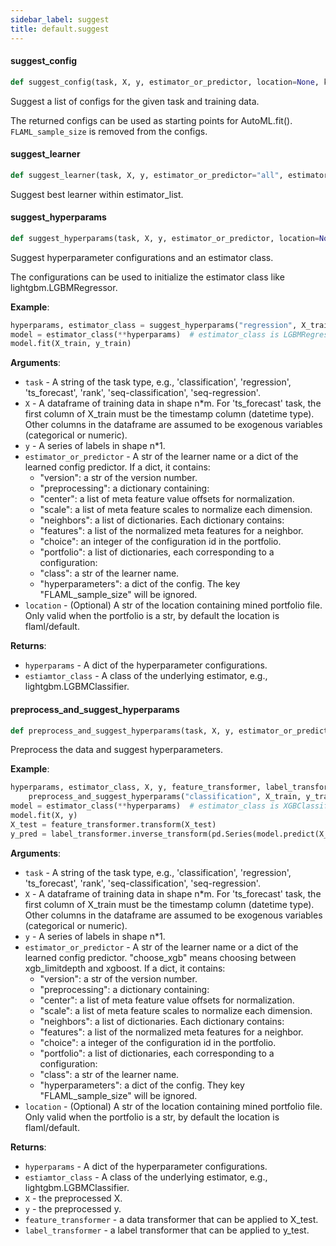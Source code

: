 ```yaml
---
sidebar_label: suggest
title: default.suggest
---
```


#### suggest\_config

```python
def suggest_config(task, X, y, estimator_or_predictor, location=None, k=None)
```

Suggest a list of configs for the given task and training data.

The returned configs can be used as starting points for AutoML.fit().
`FLAML_sample_size` is removed from the configs.

#### suggest\_learner

```python
def suggest_learner(task, X, y, estimator_or_predictor="all", estimator_list=None, location=None)
```

Suggest best learner within estimator_list.

#### suggest\_hyperparams

```python
def suggest_hyperparams(task, X, y, estimator_or_predictor, location=None)
```

Suggest hyperparameter configurations and an estimator class.

The configurations can be used to initialize the estimator class like lightgbm.LGBMRegressor.

**Example**:

  
```python
hyperparams, estimator_class = suggest_hyperparams("regression", X_train, y_train, "lgbm")
model = estimator_class(**hyperparams)  # estimator_class is LGBMRegressor
model.fit(X_train, y_train)
```
  

**Arguments**:

- `task` - A string of the task type, e.g.,
  'classification', 'regression', 'ts_forecast', 'rank',
  'seq-classification', 'seq-regression'.
- `X` - A dataframe of training data in shape n*m.
  For 'ts_forecast' task, the first column of X_train
  must be the timestamp column (datetime type). Other
  columns in the dataframe are assumed to be exogenous
  variables (categorical or numeric).
- `y` - A series of labels in shape n*1.
- `estimator_or_predictor` - A str of the learner name or a dict of the learned config predictor.
  If a dict, it contains:
  - "version": a str of the version number.
  - "preprocessing": a dictionary containing:
  * "center": a list of meta feature value offsets for normalization.
  * "scale": a list of meta feature scales to normalize each dimension.
  - "neighbors": a list of dictionaries. Each dictionary contains:
  * "features": a list of the normalized meta features for a neighbor.
  * "choice": an integer of the configuration id in the portfolio.
  - "portfolio": a list of dictionaries, each corresponding to a configuration:
  * "class": a str of the learner name.
  * "hyperparameters": a dict of the config. The key "FLAML_sample_size" will be ignored.
- `location` - (Optional) A str of the location containing mined portfolio file.
  Only valid when the portfolio is a str, by default the location is flaml/default.
  

**Returns**:

- `hyperparams` - A dict of the hyperparameter configurations.
- `estiamtor_class` - A class of the underlying estimator, e.g., lightgbm.LGBMClassifier.

#### preprocess\_and\_suggest\_hyperparams

```python
def preprocess_and_suggest_hyperparams(task, X, y, estimator_or_predictor, location=None)
```

Preprocess the data and suggest hyperparameters.

**Example**:

  
```python
hyperparams, estimator_class, X, y, feature_transformer, label_transformer = \
    preprocess_and_suggest_hyperparams("classification", X_train, y_train, "xgb_limitdepth")
model = estimator_class(**hyperparams)  # estimator_class is XGBClassifier
model.fit(X, y)
X_test = feature_transformer.transform(X_test)
y_pred = label_transformer.inverse_transform(pd.Series(model.predict(X_test).astype(int)))
```
  

**Arguments**:

- `task` - A string of the task type, e.g.,
  'classification', 'regression', 'ts_forecast', 'rank',
  'seq-classification', 'seq-regression'.
- `X` - A dataframe of training data in shape n*m.
  For 'ts_forecast' task, the first column of X_train
  must be the timestamp column (datetime type). Other
  columns in the dataframe are assumed to be exogenous
  variables (categorical or numeric).
- `y` - A series of labels in shape n*1.
- `estimator_or_predictor` - A str of the learner name or a dict of the learned config predictor.
  "choose_xgb" means choosing between xgb_limitdepth and xgboost.
  If a dict, it contains:
  - "version": a str of the version number.
  - "preprocessing": a dictionary containing:
  * "center": a list of meta feature value offsets for normalization.
  * "scale": a list of meta feature scales to normalize each dimension.
  - "neighbors": a list of dictionaries. Each dictionary contains:
  * "features": a list of the normalized meta features for a neighbor.
  * "choice": a integer of the configuration id in the portfolio.
  - "portfolio": a list of dictionaries, each corresponding to a configuration:
  * "class": a str of the learner name.
  * "hyperparameters": a dict of the config. They key "FLAML_sample_size" will be ignored.
- `location` - (Optional) A str of the location containing mined portfolio file.
  Only valid when the portfolio is a str, by default the location is flaml/default.
  

**Returns**:

- `hyperparams` - A dict of the hyperparameter configurations.
- `estiamtor_class` - A class of the underlying estimator, e.g., lightgbm.LGBMClassifier.
- `X` - the preprocessed X.
- `y` - the preprocessed y.
- `feature_transformer` - a data transformer that can be applied to X_test.
- `label_transformer` - a label transformer that can be applied to y_test.

